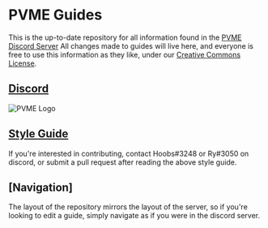 # PVME Guides
This is the up-to-date repository for all information found in the [PVME Discord Server](https://discord.gg/6djqFVN)
All changes made to guides will live here, and everyone is free to use this information as they like, under our [Creative Commons License](LICENSE.txt).


## [Discord](https://discord.gg/6djqFVN)
![PVME Logo](https://i.imgur.com/okvcnks.png)

## [Style Guide](style-guide.md)
If you're interested in contributing, contact Hoobs#3248 or Ry#3050 on discord, or submit a pull request after reading the above style guide.

## [Navigation]
The layout of the repository mirrors the layout of the server, so if you're looking to edit a guide, simply navigate as if you were in the discord server.

